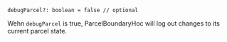 ```flow
debugParcel?: boolean = false // optional
```

Wehn `debugParcel` is true, ParcelBoundaryHoc will log out changes to its current parcel state.
